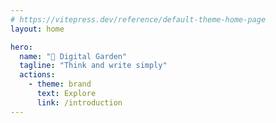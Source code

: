 ```yaml
---
# https://vitepress.dev/reference/default-theme-home-page
layout: home

hero:
  name: "🏡 Digital Garden"
  tagline: "Think and write simply"
  actions:
    - theme: brand
      text: Explore
      link: /introduction
---
```



